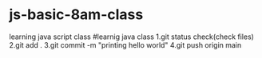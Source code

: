 # js-basic-8am-class

learning java script class
#learnig java class
1.git status check(check files)
2.git add .
3.git commit -m "printing hello world"
4.git push origin main
